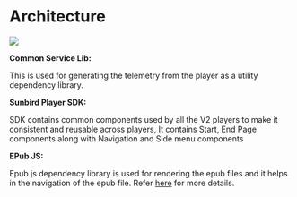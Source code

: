 # Architecture

![](../../../../../.gitbook/assets/contentPlayerV2Epub.png)

**Common Service Lib:**

This is used for generating the telemetry from the player as a utility dependency library.



**Sunbird Player SDK:**

SDK contains common components used by all the V2 players to make it consistent and reusable across players, It contains Start, End Page components along with Navigation and Side menu components



**EPub JS:**

Epub js dependency library is used for rendering the epub files and it helps in the navigation of the epub file. Refer [here](https://github.com/futurepress/epub.js/) for more details.

